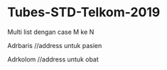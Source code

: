 # Tubes-STD-Telkom-2019
Multi list dengan case M ke N 


Adrbaris //address untuk pasien

Adrkolom //address untuk obat
